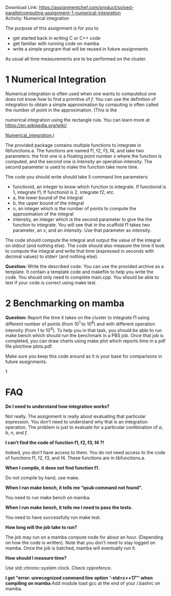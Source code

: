Download Link: https://assignmentchef.com/product/solved-parallelcomputing-assignment-1-numerical-integration
<br>
Activity: Numerical integration

The purpose of this assignment is for you to

<ul>

 <li>get started back in writing C or C++ code</li>

 <li>get familiar with running code on mamba</li>

 <li>write a simple program that will be reused in future assignments</li>

</ul>

As usual all time measurements are to be performed on the cluster.

<h1>1           Numerical Integration</h1>

Numerical integration is often used when one wants to computebut one does not know how to find a primitive of <em>f</em>. You can use the definition of integration to obtain a simple approximation by computing is often called the number of point in the approximation. (This is the

numerical integration using the rectangle rule. You can learn more at <a href="https://en.wikipedia.org/wiki/Numerical_integration">https://en.wikipedia.org/wiki/</a>

<a href="https://en.wikipedia.org/wiki/Numerical_integration">Numerical_integration</a><a href="https://en.wikipedia.org/wiki/Numerical_integration">.</a>)

The provided package contains multiple functions to integrate in libfunctions.a. The functions are named f1, f2, f3, f4, and take two parameters: the first one is a floating point number <em>x </em>where the function is computed, and the second one is <em>intensity </em>an operation intensity. The second parameter is used to make the function take more time.

The code you should write should take 5 command line parameters:

<ul>

 <li>functionid, an integer to know which function to integrate. If functionid is 1, integrate f1; If functionid is 2, integrate f2; etc.</li>

 <li>a, the lower bound of the integral</li>

 <li>b, the upper bound of the integral</li>

 <li>n, an integer which is the number of points to compute the approximation of the integral</li>

 <li>intensity, an integer which is the second parameter to give the the function to integrate. You will see that in the scaffold f1 takes two parameter, an <em>x</em>, and an <em>intensity</em>. Use that parameter as <em>intensity</em>.</li>

</ul>

The code should compute the integral and output the value of the integral on stdout (and nothing else). The code should also measure the time it took to compute the integral and write that time (expressed in seconds with decimal values) to stderr (and nothing else).

<strong>Question: </strong>Write the described code. You can use the provided archive as a template. It contain a template code and makefile to help you write the code. You should only need to complete main.cpp. You should be able to test if your code is correct using make test.

<h1>2           Benchmarking on mamba</h1>

<strong>Question: </strong>Report the time it takes on the cluster to integrate f1 using different number of points (from 10<sup>1 </sup>to 10<sup>8</sup>) and with different operation intensity (from 1 to 10<sup>4</sup>). To help you in that task, you should be able to run make bench which should run the benchmark in a PBS job. Once that job is completed, you can draw charts using make plot which reports time in a pdf file plot/time plots.pdf.

Make sure you keep this code around as it is your base for comparisons in future assignments.

1

<h1>FAQ</h1>

<strong>Do I need to understand how integration works?</strong>

Not really. The assignment is really about evaluating that particular expression. You don’t need to understand why that is an integration operation. The problem is just to evaluate for a particular combination of <em>a</em>, <em>b</em>, <em>n</em>, and <em>f</em>.

<strong>I can’t find the code of function f1, f2, f3, f4 ?!</strong>

Indeed, you don’t have access to them. You do not need access to the code of functions f1, f2, f3, and f4. These functions are in libfunctions.a.

<strong>When I compile, it does not find function f1.</strong>

Do not compile by hand, use make.

<strong>When I run make bench, it tells me “qsub command not found”.</strong>

You need to run make bench on mamba.

<strong>When I run make bench, it tells me I need to pass the tests.</strong>

You need to have successfully run make test.

<strong>How long will the job take to run?</strong>

The job may run on a mamba compute node for about an hour. (Depending on how the code is written). Note that you don’t need to stay logged on mamba. Once the job is batched, mamba will eventually run it.

<strong>How should I measure time?</strong>

Use std::chrono::system clock. Check cpprefence.

<strong>I get “error: unrecognized command line option ‘-std=c++17”’ when compiling on mamba </strong>Add module load gcc at the end of your /.bashrc on mamba.
